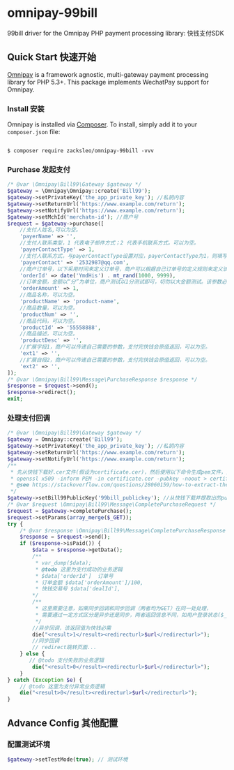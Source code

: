 # omnipay-99bill

99bill driver for the Omnipay PHP payment processing library:  快钱支付SDK

## Quick Start  快速开始

[Omnipay](https://github.com/omnipay/omnipay) is a framework agnostic, multi-gateway payment
processing library for PHP 5.3+. This package implements WechatPay support for Omnipay.

### Install 安装

Omnipay is installed via [Composer](http://getcomposer.org/). To install, simply add it
to your `composer.json` file:

```shell

$ composer require zacksleo/omnipay-99bill -vvv

```

### Purchase 发起支付

```php
/* @var \Omnipay\Bill99\Gateway $gateway */
$gateway = \Omnipay\Omnipay::create('Bill99');
$gateway->setPrivateKey('the_app_private_key'); //私钥内容
$gateway->setReturnUrl('https://www.example.com/return');
$gateway->setNotifyUrl('https://www.example.com/return');
$gateway->setMchId('merchatn-id'); //商户号
$request = $gateway->purchase([
    //支付人姓名,可以为空。
    'payerName' => '',
    //支付人联系类型，1 代表电子邮件方式；2 代表手机联系方式。可以为空。
    'payerContactType' => 1,
    //支付人联系方式，与payerContactType设置对应，payerContactType为1，则填写邮箱地址；payerContactType为2，则填写手机号码。可以为空。
    'payerContact' => '2532987@qq.com',
    //商户订单号，以下采用时间来定义订单号，商户可以根据自己订单号的定义规则来定义该值，不能为空。
    'orderId' => date('YmdHis') . mt_rand(1000, 9999),
    //订单金额，金额以“分”为单位，商户测试以1分测试即可，切勿以大金额测试。该参数必填。    
    'orderAmount' => 1,
    //商品名称，可以为空。
    'productName' => 'product-name',
    //商品数量，可以为空。
    'productNum' => '',
    //商品代码，可以为空。
    'productId' => '55558888',
    //商品描述，可以为空。
    'productDesc' => '',
    //扩展字段1，商户可以传递自己需要的参数，支付完快钱会原值返回，可以为空。
    'ext1' => '',
    //扩展自段2，商户可以传递自己需要的参数，支付完快钱会原值返回，可以为空。
    'ext2' => '',
]);
/* @var \Omnipay\Bill99\Message\PurchaseResponse $response */
$response = $request->send();
$response->redirect();
exit;
```

### 处理支付回调

```php
/* @var \Omnipay\Bill99\Gateway $gateway */
$gateway = Omnipay::create('Bill99');
$gateway->setPrivateKey('the_app_private_key'); //私钥内容
$gateway->setReturnUrl('https://www.example.com/return');
$gateway->setNotifyUrl('https://www.example.com/return');
/**
 * 先从快钱下载好.cer文件(假设为certificate.cer)，然后使用以下命令生成pem文件，里面即为public key(certificate_publickey.pem)
 * openssl x509 -inform PEM -in certificate.cer -pubkey -noout > certificate_publickey.pem
 * @see https://stackoverflow.com/questions/28060159/how-to-extract-the-rsa-public-key-from-a-cer-and-store-it-in-a-pem-using-opens 
 */
$gateway->setBill99PublicKey('99bill_publickey'); //从快钱下载并提取出的public key
/* @var $request \Omnipay\Bill99\Message\CompletePurchaseRequest */
$request = $gateway->completePurchase();
$request->setParams(array_merge($_GET));
try {
    /* @var $response \Omnipay\Bill99\Message\CompletePurchaseResponse */
    $response = $request->send();
    if ($response->isPaid()) {
        $data = $response->getData();        
        /**
         * var_dump($data);
         * @todo 这里为支付成功的业务逻辑
         * $data['orderId']  订单号
         * 订单金额 $data['orderAmount']/100,
         * 快钱交易号 $data['dealId'],         
        */
        /**
         * 这里需要注意，如果同步回调和同步回调（两者均为GET）在同一处处理，
         * 需要通过一定方式区分是异步还是同步，两者返回信息不同，如用户登录状态($_SESSION[uid])
         */
        //异步回调，该返回值为快钱必需
        die("<result>1</result><redirecturl>$url</redirecturl>");
        //同步回调
        // redirect跳转页面...
    } else {
       // @todo 支付失败的业务逻辑
        die("<result>0</result><redirecturl>$url</redirecturl>");
    }
} catch (Exception $e) {
    // @todo 这里为支付异常业务逻辑
    die("<result>0</result><redirecturl>$url</redirecturl>");
}
```

## Advance Config  其他配置

### 配置测试环境

```php
$gateway->setTestMode(true); // 测试环境

```
